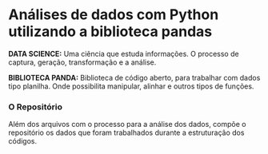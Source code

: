 # Análises de dados com Python utilizando a biblioteca pandas

**DATA SCIENCE:** Uma ciência que estuda informações. O processo de captura, geração, transformação e a análise.

**BIBLIOTECA PANDA:** Biblioteca de código aberto, para trabalhar com dados tipo planilha. Onde possibilita manipular, alinhar e outros tipos de funções.

### O Repositório

Além dos arquivos com o processo para a análise dos dados, compõe o repositório os dados que foram trabalhados durante a estruturação dos códigos.
